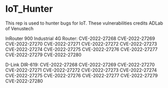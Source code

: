 # IoT_Hunter
This rep is used to hunter bugs for IoT.
These vulnerabilities credits ADLab of Venustech 

InRouter 900 Industrial 4G Router:
CVE-2022-27268
CVE-2022-27269
CVE-2022-27270
CVE-2022-27271
CVE-2022-27272
CVE-2022-27273
CVE-2022-27274
CVE-2022-27275
CVE-2022-27276
CVE-2022-27277
CVE-2022-27279
CVE-2022-27280

D-Link DIR-619:
CVE-2022-27268
CVE-2022-27269
CVE-2022-27270
CVE-2022-27271
CVE-2022-27272
CVE-2022-27273
CVE-2022-27274
CVE-2022-27275
CVE-2022-27276
CVE-2022-27277
CVE-2022-27279
CVE-2022-27280
